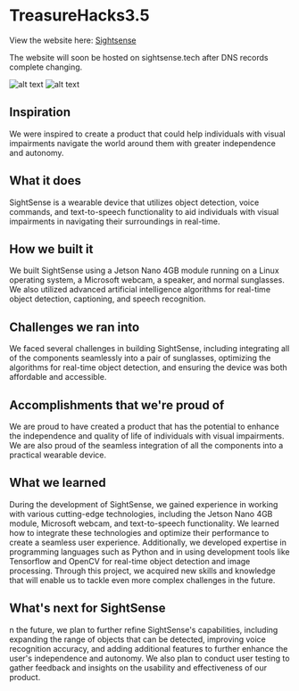 # TreasureHacks3.5

View the website here: [Sightsense](https://arihanv.github.io/TreasureHacks3.5/)

The website will soon be hosted on sightsense.tech after DNS records complete changing.

![alt text](https://cdn.discordapp.com/attachments/1099138954462232667/1102092229473992794/167314742-3203e453-d981-4676-8a1d-24eef61047ab.jpeg)
![alt text](https://cdn.discordapp.com/attachments/1099138954462232667/1102092229792768064/167314790-cc23bd84-97c0-4524-adb3-990fe1965f35.png)

## Inspiration
We were inspired to create a product that could help individuals with visual impairments navigate the world around them with greater independence and autonomy.

## What it does
SightSense is a wearable device that utilizes object detection, voice commands, and text-to-speech functionality to aid individuals with visual impairments in navigating their surroundings in real-time.

## How we built it
We built SightSense using a Jetson Nano 4GB module running on a Linux operating system, a Microsoft webcam, a speaker, and normal sunglasses. We also utilized advanced artificial intelligence algorithms for real-time object detection, captioning, and speech recognition.

## Challenges we ran into
We faced several challenges in building SightSense, including integrating all of the components seamlessly into a pair of sunglasses, optimizing the algorithms for real-time object detection, and ensuring the device was both affordable and accessible.

## Accomplishments that we're proud of
We are proud to have created a product that has the potential to enhance the independence and quality of life of individuals with visual impairments. We are also proud of the seamless integration of all the components into a practical wearable device.

## What we learned
During the development of SightSense, we gained experience in working with various cutting-edge technologies, including the Jetson Nano 4GB module, Microsoft webcam, and text-to-speech functionality. We learned how to integrate these technologies and optimize their performance to create a seamless user experience. Additionally, we developed expertise in programming languages such as Python and in using development tools like Tensorflow and OpenCV for real-time object detection and image processing. Through this project, we acquired new skills and knowledge that will enable us to tackle even more complex challenges in the future.

## What's next for SightSense
n the future, we plan to further refine SightSense's capabilities, including expanding the range of objects that can be detected, improving voice recognition accuracy, and adding additional features to further enhance the user's independence and autonomy. We also plan to conduct user testing to gather feedback and insights on the usability and effectiveness of our product.
